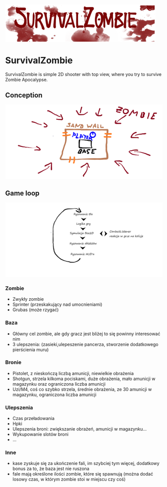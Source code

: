 ![GitHub Logo](/docs/images/zombie_logo.png)

# SurvivalZombie
SurvivalZombie is simple 2D shooter with top view, where you try to survive Zombie Apocalypse.

## Conception
![Conception](/docs/images/conception.png)

## Game loop
![Game loop](/docs/images/gameloop.png)

### Zombie
- Zwykły zombie
- Sprinter (przeskakujący nad umocnieniami)
- Grubas (może rzygać)

### Baza
- Główny cel zombie, ale gdy gracz jest bliżej to się powinny interesować nim
- 3 ulepszenia: (zasieki,ulepeszenie pancerza, stworzenie dodatkowego pierścienia muru)

### Bronie
- Pistolet, z nieskończą liczbą amunicji, niewielkie obrażenia
- Shotgun, strzela kilkoma pociskami, duże obrażenia, mało amunicji w magazynku oraz ograniczona liczba amunicji
- Uzi/M4, coś co szybko strzela, średnie obrażenia, ze 30 amunicji w magazynku, ograniczona liczba amunicji

### Ulepszenia
- Czas przeładowania
- Hpki
- Ulepszenia broni: zwiększanie obrażeń, amunicji w magazynku...
- Wykupowanie slotów broni
- ...

### Inne
- kase zyskuje się za ukończenie fali, im szybciej tym więcej, dodatkowy bonus za to, że baza jest nie ruszona
- fale mają określone ilości zombie, które się spawnują (można dodać losowy czas, w którym zombie stoi w miejscu czy coś)
